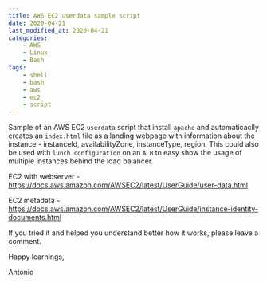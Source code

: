 ```yaml
---
title: AWS EC2 userdata sample script
date: 2020-04-21
last_modified_at: 2020-04-21
categories:
    - AWS
    - Linux
    - Bash
tags:
    - shell
    - bash
    - aws
    - ec2
    - script
---
```


Sample of an AWS EC2 `userdata` script that install `apache` and automaticaclly creates an `index.html` file as a landing webpage with information about the instance - instanceId, availabilityZone, instanceType, region. This could also be used with `lunch configuration` on an `ALB` to easy show the usage of multiple instances behind the load balancer.
  

EC2 with webserver - <https://docs.aws.amazon.com/AWSEC2/latest/UserGuide/user-data.html>

EC2 metadata - <https://docs.aws.amazon.com/AWSEC2/latest/UserGuide/instance-identity-documents.html>


<script src="https://gist.github.com/AntonioFeijaoUK/d8533a71e5ecff2971f6859a7be426da.js"></script>



If you tried it and helped you understand better how it works, please leave a comment.


Happy learnings,

Antonio
